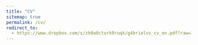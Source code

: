 ```yaml
---
title: "CV"
sitemap: true
permalink: /cv/
redirect_to:
  - https://www.dropbox.com/s/zh9a0cturk9ruqk/g4brielvs_cv_en.pdf?raw=1
---
```

